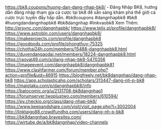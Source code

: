 https://bk8.coupons/huong-dan-dang-nhap-bk8/ - Đăng Nhập BK8, hướng dẫn đăng nhập tham gia cá cược tại bk8 để sẵn sàng khám phá thế giới cá cược trực tuyến đầy hấp dẫn. 
#bk8coupons #dangnhapbk8 #bk8 #huongdandangnhapbk8   #bk8dangnhap #linkvaobk8
Xem Thêm:
http://prsync.com/dangnhapbk/
https://www.telix.pl/profile/dangnhapbk8/
https://www.astrobin.com/users/dangnhapbk8/
https://makeprojects.com/profile/dangnhapbk8
https://goodpods.com/profile/phongthuy-75325
https://chothai24h.com/members/15488-dangnhapbk8.html
https://duyendangaodai.net/members/18224-dangnhapbk8.html
https://raovat49.com/s/dang-nhap-bk8-5470356
https://imageevent.com/dangnhapbk8/dangnhapbk81
https://www.clashfarmer.com/forum/member.php?action=profile&uid=46915
https://blogfreely.net/bk8dangnhap/dang-nhap-bk8
https://app.scholasticahq.com/scholars/313447-dang-nh-p-bk8
https://maiotaku.com/p/dangnhapbk8/info
https://batocomic.org/u/2131708-bk8dangnhap1
https://forumserver.twoplustwo.com/members/610594/
https://py.checkio.org/class/dang-nhap-bk8/
https://www.keepandshare.com/visit/visit_page.php?i=3002004
http://linktaigo88.crowdfundhq.com/users/dang-nh-p-bk8
https://bk8dangnhap.bravesites.com/
https://wirtube.de/a/bk8dangnhap/video-channels